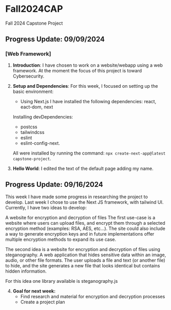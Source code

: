 # Fall2024CAP
Fall 2024 Capstone Project

## Progress Update: 09/09/2024

### [Web Framework]

1. **Introduction**: 
   I have chosen to work on a website/webapp using a web framework. At the moment the focus of this project is toward Cybersecurity.

2. **Setup and Dependencies**:
   For this week, I focused on setting up the basic environment:
   - Using Next.js I have installed the following dependencies: react, eact-dom, next
   
   Installing devDependencies:
   - postcss
   - tailwindcss
   - eslint
   - eslint-config-next.

   All were installed by running the command: `npx create-next-app@latest capstone-project`.

3. **Hello World**:
   I edited the text of the default page adding my name.

## Progress Update: 09/16/2024

This week I have made some progress in researching the project to develop. Last week I chose to use the Next JS framework, with tailwind UI. Currently, I have two ideas to develop:

A website for encryption and decryption of files
The first use-case is a website where users can upload files, and encrypt them through a selected encryption method (examples: RSA, AES, etc…). The site could also include a way to generate encryption keys and in future implementations offer multiple encryption methods to expand its use case.

The second idea is a website for encryption and decryption of files using steganography.
A web application that hides sensitive data within an image, audio, or other file formats. The user uploads a file and text (or another file) to hide, and the site generates a new file that looks identical but contains hidden information.

For this idea one library available is steganography.js

4. **Goal for next week:**
   - Find research and material for encryption and decryption processes
   - Create a project plan